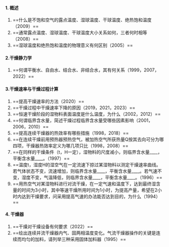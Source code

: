 #### 1. 概述
1. ==什么是不饱和空气的露点温度、湿球温度、干球温度、绝热饱和温度（2009）==
2. ==通常露点温度、湿球温度、干球温度大小关系如何，三者何时相等（2008）==
3. ==湿球温度和绝热饱和温度的物理意义有何区别（2005）==
#### 2.干燥静力学
1. ==何谓平衡水、自由水、结合水、非结合水，其有何关系（1999，2007，2022）==
#### 3.干燥速率与干燥过程计算
1. ==提高干燥速率的方法（2020）==
2. ==干燥过程中干燥速率下降的原因（2019，2021，2023）==
3. ==恒速干燥阶段的湿物料表面温度是什么温度，为什么（2002，2012）==
4. ==何谓临界含水量，简述干燥过程临界含水量受哪些因素影响（2001，2006，2010）==
5. ==提高连续干燥器的热效率有哪些措施（1998，2018）==
6. ==在连续干燥前用预热器预热空气，被加热空气所获热量Q按其去向可分为哪四项，干燥器热效率定义为哪几项只比（1998，2008）==
7. ==在同样的干燥条件（t，H一定），湿物料的尺度减小，则临界含水量\_\_\_\_，平衡含水量\_\_\_\_。（1997）==
8. ==温度t，湿度H的湿空气在一定流速下掠过某湿物料以测定干燥速率曲线。若气体状态不变，流速增加，则临界含水量\_\_\_\_，平衡含水量\_\_\_\_。若气速不变，湿度不变，气温降低，则临界含水量\_\_\_\_，平衡含水量\_\_\_\_。（1996）==
9. ==用热空气对某湿物料进行对流干燥，在一定气速和温度下，达到最终湿含量的时间为3小时，其中等速干燥所用时间为1小时，为提高产量，希望在2小时内达到干燥要求，问采用提高气速的办法能否达到目的，为什么（1994）==
#### 4. 干燥器
1. ==干燥对干燥设备有何要求（2022）==
2. ==绘出连续并流干燥器内气、固两相温度变化。气流干燥器操作的关键是连续而均匀的加料，请列举三种采用固体加料器（1995）==
